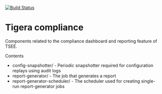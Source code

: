 [![Build Status](https://semaphoreci.com/api/v1/projects/f873f23a-d7c5-442d-aa56-2968f74e992f/2591090/shields_badge.svg)](https://semaphoreci.com/calico/compliance)

# Tigera compliance

Components related to the compliance dashboard and reporting feature of TSEE.

Contents
  * config-snapshotter/ - Periodic snapshotter required for configuration replays using audit logs
  * report-generator/ - The job that generates a report
  * report-generator-scheduler/ - The scheduler used for creating single-run report-generator jobs
